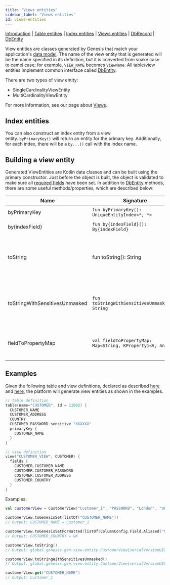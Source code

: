 ```yaml
---
title: 'Views entities'
sidebar_label: 'Views entities'
id: views-entities
---
```


[Introduction](/database/data-types/data-types/) |
[Table entities](/database/data-types/table-entities/) | [Index entities](/database/data-types/index-entities/) | 
[Views entities](/database/data-types/views-entities/) | 
[DbRecord](/database/data-types/dbrecord/) | 
[DbEntity](/database/data-types/dbentity/)  

View entities are classes generated by Genesis that match your application's [data model](/database/fields-tables-views/fields-tables-views/). The name of the view entity that is generated will be the name specified in its definition, but it is converted from snake case to camel case; for example, `VIEW_NAME` becomes `ViewName`. All table/view entities implement common interface called [DbEntity](/database/data-types/dbentity/).

There are two types of view entity:

-   SingleCardinalityViewEntity
-   MultiCardinalityViewEntity

For more information, see our page about [Views](/database/fields-tables-views/views/).

## Index entities

You can also construct an index entity from a view entity. `byPrimaryKey()` will return an entity for the primary key. Additionally, for each index, there will be a `by...()` call with the index name.

## Building a view entity

Generated ViewEntities are Kotlin data classes and can be built using the primary constructor. Just before the object is built, the object is validated to make sure all [required fields](/database/data-types/table-entities/) have been set. In addition to [DbEntity](/database/data-types/dbentity/) methods, there are some useful methods/properties, which are described below:

| Name | Signature | Description |
| --- | --- | --- |
| byPrimaryKey | `fun byPrimaryKey(): UniqueEntityIndex<*, *>` | gets entity by primaryKey |
| by{indexField} | `fun by{indexField}(): By{indexField}` | gets entity by index fields |
| toString | fun toString(): String | gets the string representation of the view with sensitive fields masked (for example, passwords) |
| toStringWithSensitivesUnmasked | `fun toStringWithSensitivesUnmasked(): String` | gets the string representation of view with sensitive fields(Ex: Password) unmasked |
| fieldToPropertyMap | `val fieldToPropertyMap: Map<String, KProperty1<V, Any?>>` | this is a class property that maps a field name to its property |

## Examples

Given the following table and view definitions, declared as described [here](/database/fields-tables-views/tables/) and [here](/database/fields-tables-views/views/), the platform will generate view entities as shown in the examples.

```kotlin
// table definition    
table(name="CUSTOMER", id = 11002) {      
  CUSTOMER_NAME      
  CUSTOMER_ADDRESS      
  COUNTRY      
  CUSTOMER_PASSWORD sensitive "XXXXXX"      
  primaryKey {        
    CUSTOMER_NAME      
  }    
}  

// view definition     
view("CUSTOMER_VIEW", CUSTOMER) {       
  fields {         
    CUSTOMER.CUSTOMER_NAME         
    CUSTOMER.CUSTOMER_PASSWORD         
    CUSTOMER.CUSTOMER_ADDRESS         
    CUSTOMER.COUNTRY       
  }     
}
```

Examples:
```kotlin
val customerView = CustomerView("Customer_1", "PASSWORD", "London", "UK")  

customerView.toGenesisSet(listOf("CUSTOMER_NAME"))  
// Output: CUSTOMER_NAME = Customer_1  

customerView.toGenesisSetFormatted(listOf(ColumnConfig.Field.Aliased("COUNTRY", "CUSTOMER_COUNTRY")))  
// Output: CUSTOMER_COUNTRY = UK 

customerView.toString()  
// Output: global.genesis.gen.view.entity.CustomerView{serialVersionUID='1', customerName=Customer_1, customerPassword=XXXXXX, customerAddress=London, country=UK, recordId={not-set}, timestamp={not-set}}  

customerView.toStringWithSensitivesUnmasked()  
// Output: global.genesis.gen.view.entity.CustomerView{serialVersionUID='1', customerName=Customer_1, customerPassword=PASSWORD, customerAddress=London, country=UK, recordId={not-set}, timestamp={not-set}}  

customerView.get("CUSTOMER_NAME")  
// Output: Customer_1
```

